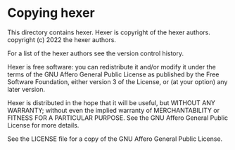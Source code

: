 # Copying hexer

This directory contains hexer. Hexer is copyright of the hexer authors.
copyright (c) 2022 the hexer authors.

For a list of the hexer authors see the version control history.

Hexer is free software: you can redistribute it and/or modify it under the
terms of the GNU Affero General Public License as published by the Free
Software Foundation, either version 3 of the License, or (at your option) any
later version.

Hexer is distributed in the hope that it will be useful, but WITHOUT ANY
WARRANTY; without even the implied warranty of MERCHANTABILITY or FITNESS FOR A
PARTICULAR PURPOSE.  See the GNU Affero General Public License for more
details.

See the LICENSE file for a copy of the GNU Affero General Public License.

